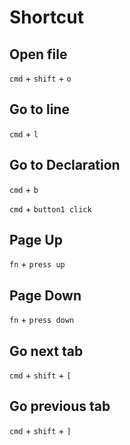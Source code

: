 # Shortcut

## Open file

`cmd` + `shift` + `o`

## Go to line

`cmd` + `l`

## Go to Declaration

`cmd` + `b`

`cmd` + `button1 click`

## Page Up

`fn` + `press up`

## Page Down

`fn` + `press down`

## Go next tab

`cmd` + `shift` + `[`

## Go previous tab

`cmd` + `shift` + `]`